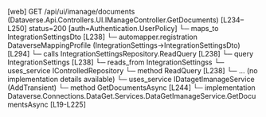 [web] GET /api/ui/imanage/documents  (Dataverse.Api.Controllers.UI.IManageController.GetDocuments)  [L234–L250] status=200 [auth=Authentication.UserPolicy]
  └─ maps_to IntegrationSettingsDto [L238]
    └─ automapper.registration DataverseMappingProfile (IntegrationSettings->IntegrationSettingsDto) [L294]
  └─ calls IntegrationSettingsRepository.ReadQuery [L238]
  └─ query IntegrationSettings [L238]
    └─ reads_from IntegrationSettingss
  └─ uses_service IControlledRepository<IntegrationSettings>
    └─ method ReadQuery [L238]
      └─ ... (no implementation details available)
  └─ uses_service IDatagetImanageService (AddTransient)
    └─ method GetDocumentsAsync [L244]
      └─ implementation Dataverse.Connections.DataGet.Services.DataGetImanageService.GetDocumentsAsync [L19-L225]

